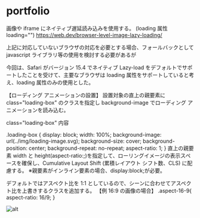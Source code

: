 # portfolio

画像や iframe にネイティブ遅延読み込みを使用する。
(loading 属性 loading="")
https://web.dev/browser-level-image-lazy-loading/

上記に対応していないブラウザの対応を必要とする場合、フォールバックとして
javascript ライブラリ等の使用を検討する必要があるが

今回は、Safari がバージョン 15.4 でネイティブ Lazy-load をデフォルトでサポートしたことを受けて、主要なブラウザは loading 属性をサポートしていると考え、loading 属性のみの使用とした。

【ローディング アニメーションの設置】
設置対象の直上の親要素に class="loading-box" のクラスを指定し background-image でローディング アニメーションを読み込む。

class="loading-box" 内容

.loading-box {
display: block;
width: 100%;
background-image: url(../img/loading-image.svg);
background-size: cover;
background-position: center;
background-repeat: no-repeat;
aspect-ratio: 1;
}
直上の親要素 width と height(aspect-ratio:;)を指定して、ローリングイメージの表示スペースを確保し、Cumulative Layout Shift (累積レイアウト シフト数、CLS) に配慮する。
※親要素がインライン要素の場合、display:block;が必要。

デフォルトではアスペクト比を 1:1 としているので、シーンに合わせてアスペクト比を上書きするクラスを追加する。
【例 16:9 の画像の場合】
.aspect-16-9{
aspect-ratio: 16/9;
}

<div class="loading-box aspect-16-9" >
  <img src="image" alt="alt">
</div>
